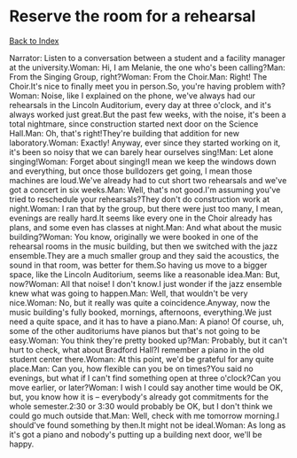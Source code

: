 # Reserve the room for a rehearsal
[Back to Index](https://github.com/windows10010/tpoExtractor/blog/master/README.md)

Narrator: Listen to a conversation between a student and a facility manager at the university.Woman: Hi, I am Melanie, the one who's been calling?Man: From the Singing Group, right?Woman: From the Choir.Man: Right! The Choir.It's nice to finally meet you in person.So, you're having problem with?Woman: Noise, like I explained on the phone, we've always had our rehearsals in the Lincoln Auditorium, every day at three o'clock, and it's always worked just great.But the past few weeks, with the noise, it's been a total nightmare, since construction started next door on the Science Hall.Man: Oh, that's right!They're building that addition for new laboratory.Woman: Exactly! Anyway, ever since they started working on it, it's been so noisy that we can barely hear ourselves sing!Man: Let alone singing!Woman: Forget about singing!I mean we keep the windows down and everything, but once those bulldozers get going, I mean those machines are loud.We've already had to cut short two rehearsals and we've got a concert in six weeks.Man: Well, that's not good.I'm assuming you've tried to reschedule your rehearsals?They don't do construction work at night.Woman: I ran that by the group, but there were just too many, I mean, evenings are really hard.It seems like every one in the Choir already has plans, and some even has classes at night.Man: And what about the music building?Woman: You know, originally we were booked in one of the rehearsal rooms in the music building, but then we switched with the jazz ensemble.They are a much smaller group and they said the acoustics, the sound in that room, was better for them.So having us move to a bigger space, like the Lincoln Auditorium, seems like a reasonable idea.Man: But, now?Woman: All that noise! I don't know.I just wonder if the jazz ensemble knew what was going to happen.Man: Well, that wouldn't be very nice.Woman: No, but it really was quite a coincidence.Anyway, now the music building's fully booked, mornings, afternoons, everything.We just need a quite space, and it has to have a piano.Man: A piano! Of course, uh, some of the other auditoriums have pianos but that's not going to be easy.Woman: You think they're pretty booked up?Man: Probably, but it can't hurt to check, what about Bradford Hall?I remember a piano in the old student center there.Woman: At this point, we'd be grateful for any quite place.Man: Can you, how flexible can you be on times?You said no evenings, but what if I can't find something open at three o'clock?Can you move earlier, or later?Woman: I wish I could say another time would be OK, but, you know how it is – everybody's already got commitments for the whole semester.2:30 or 3:30 would probably be OK, but I don't think we could go much outside that.Man: Well, check with me tomorrow morning.I should've found something by then.It might not be ideal.Woman: As long as it's got a piano and nobody's putting up a building next door, we'll be happy.
 